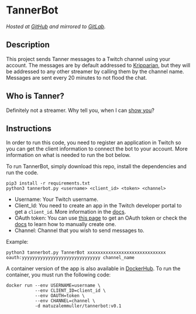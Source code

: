 # TannerBot
*Hosted at [GitHub](https://github.com/matuzalemmuller/TannerBot) and mirrored to [GitLab](https://gitlab.com/matuzalemmuller/tannerbot).*

## Description

This project sends Tanner messages to a Twitch channel using your account. The messages are by default addressed to [Kripparian](https://www.twitch.tv/nl_kripp), but they will be addressed to any other streamer by calling them by the channel name. Messages are sent every 20 minutes to not flood the chat.

## Who is Tanner?

Definitely not a streamer. Why tell you, when I can [show you](https://www.reddit.com/r/LivestreamFail/comments/9qb1f8/tanner_jebaits_kripp/)?

## Instructions

In order to run this code, you need to register an application in Twitch so you can get the client information to connect the bot to your account. More information on what is needed to run the bot below.

To run TannerBot, simply download this repo, install the dependencies and run the code.

```
pip3 install -r requirements.txt
python3 tannerbot.py <username> <client_id> <token> <channel>
```

* Username: Your Twitch username.
* Client_Id: You need to create an app in the Twitch developer portal to get a `client_id`. More information in the [docs](https://dev.twitch.tv/docs/v5/#getting-a-client-id).
* OAuth token: You can use [this page](https://twitchapps.com/tmi/) to get an OAuth token or check the [docs](https://dev.twitch.tv/docs/authentication/getting-tokens-oauth/) to learn how to manually create one.
* Channel: Channel that you wish to send messages to.

Example:

```
python3 tannerbot.py TannerBot xxxxxxxxxxxxxxxxxxxxxxxxxxxxxx oauth:yyyyyyyyyyyyyyyyyyyyyyyyyyyyyy channel_name
```

A container version of the app is also available in [DockerHub](https://hub.docker.com/r/matuzalemmuller/tannerbot). To run the container, you must run the following code:

```
docker run --env USERNAME=username \
           --env CLIENT_ID=client_id \
           --env OAUTH=token \
           --env CHANNEL=channel \
           -d matuzalemmuller/tannerbot:v0.1
```
